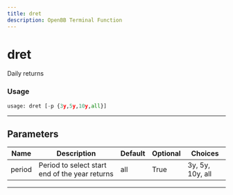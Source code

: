 ```yaml
---
title: dret
description: OpenBB Terminal Function
---
```


# dret

Daily returns

### Usage 
```python
usage: dret [-p {3y,5y,10y,all}]
```

---
## Parameters

| Name | Description | Default | Optional | Choices |
| ---- | ----------- | ------- | -------- | ------- |
| period | Period to select start end of the year returns | all | True | 3y, 5y, 10y, all |


---
